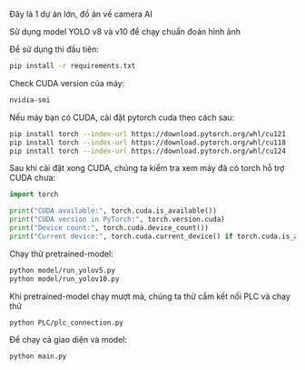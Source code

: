 Đây là 1 dự án lớn, đồ án về camera AI

Sử dụng model YOLO v8 và v10 để chạy chuẩn đoán hình ảnh

Để sử dụng thì đầu tiên:

```sh
pip install -r requirements.txt 
```

Check CUDA version của máy:

```sh
nvidia-smi
```

Nếu máy bạn có CUDA, cài đặt pytorch cuda theo cách sau:

```bash
pip install torch --index-url https://download.pytorch.org/whl/cu121
pip install torch --index-url https://download.pytorch.org/whl/cu118
pip install torch --index-url https://download.pytorch.org/whl/cu124
```

Sau khi cài đặt xong CUDA, chúng ta kiểm tra xem máy đã có torch hỗ trợ CUDA chưa:

```python
import torch

print("CUDA available:", torch.cuda.is_available())
print("CUDA version in PyTorch:", torch.version.cuda)
print("Device count:", torch.cuda.device_count())
print("Current device:", torch.cuda.current_device() if torch.cuda.is_available() else "None")
```

Chạy thử pretrained-model:

```sh
python model/run_yolov5.py
python model/run_yolov10.py
```

Khi pretrained-model chạy mượt mà, chúng ta thử cắm kết nối PLC và chạy thử

```sh 
python PLC/plc_connection.py
```

Để chạy cả giao diện và model:

```sh
python main.py
```